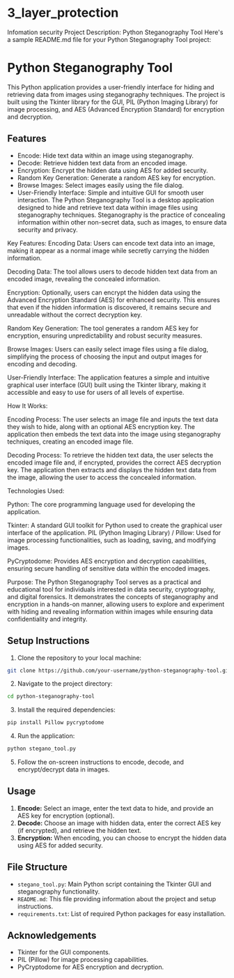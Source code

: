 # 3_layer_protection
Infomation security Project Description: Python Steganography Tool
Here's a sample README.md file for your Python Steganography Tool project:

# Python  Steganography  Tool

This Python application provides a user-friendly interface for hiding and retrieving data from images using steganography techniques. The project is built using the Tkinter library for the GUI, PIL (Python Imaging Library) for image processing, and AES (Advanced Encryption Standard) for encryption and decryption.

## Features

- Encode: Hide text data within an image using steganography.
- Decode: Retrieve hidden text data from an encoded image.
- Encryption: Encrypt the hidden data using AES for added security.
- Random Key Generation: Generate a random AES key for encryption.
- Browse Images: Select images easily using the file dialog.
- User-Friendly Interface: Simple and intuitive GUI for smooth user interaction.
The Python Steganography Tool is a desktop application designed to hide and retrieve text data within image files using steganography techniques. Steganography is the practice of concealing information within other non-secret data, such as images, to ensure data security and privacy.

Key Features:
Encoding Data: Users can encode text data into an image, making it appear as a normal image while secretly carrying the hidden information.

Decoding Data: The tool allows users to decode hidden text data from an encoded image, revealing the concealed information.

Encryption: Optionally, users can encrypt the hidden data using the Advanced Encryption Standard (AES) for enhanced security. This ensures that even if the hidden information is discovered, it remains secure and unreadable without the correct decryption key.

Random Key Generation: The tool generates a random AES key for encryption, ensuring unpredictability and robust security measures.

Browse Images: Users can easily select image files using a file dialog, simplifying the process of choosing the input and output images for encoding and decoding.

User-Friendly Interface: The application features a simple and intuitive graphical user interface (GUI) built using the Tkinter library, making it accessible and easy to use for users of all levels of expertise.

How It Works:

Encoding Process: The user selects an image file and inputs the text data they wish to hide, along with an optional AES encryption key. The application then embeds the text data into the image using steganography techniques, creating an encoded image file.

Decoding Process: To retrieve the hidden text data, the user selects the encoded image file and, if encrypted, provides the correct AES decryption key. The application then extracts and displays the hidden text data from the image, allowing the user to access the concealed information.

Technologies Used:

Python: The core programming language used for developing the application.

Tkinter: A standard GUI toolkit for Python used to create the graphical user interface of the application.
PIL (Python Imaging Library) / Pillow: Used for image processing functionalities, such as loading, saving, and modifying images.

PyCryptodome: Provides AES encryption and decryption capabilities, ensuring secure handling of sensitive data within the encoded images.

Purpose:
The Python Steganography Tool serves as a practical and educational tool for individuals interested in data security, cryptography, and digital forensics. It demonstrates the concepts of steganography and encryption in a hands-on manner, allowing users to explore and experiment with hiding and revealing information within images while ensuring data confidentiality and integrity.

## Setup Instructions

1. Clone the repository to your local machine:

```bash
git clone https://github.com/your-username/python-steganography-tool.git
```

2. Navigate to the project directory:

```bash
cd python-steganography-tool
```

3. Install the required dependencies:

```bash
pip install Pillow pycryptodome
```

4. Run the application:

```bash
python stegano_tool.py
```

5. Follow the on-screen instructions to encode, decode, and encrypt/decrypt data in images.

## Usage

1. **Encode:** Select an image, enter the text data to hide, and provide an AES key for encryption (optional).
2. **Decode:** Choose an image with hidden data, enter the correct AES key (if encrypted), and retrieve the hidden text.
3. **Encryption:** When encoding, you can choose to encrypt the hidden data using AES for added security.

## File Structure

- `stegano_tool.py`: Main Python script containing the Tkinter GUI and steganography functionality.
- `README.md`: This file providing information about the project and setup instructions.
- `requirements.txt`: List of required Python packages for easy installation.


## Acknowledgements

- Tkinter for the GUI components.
- PIL (Pillow) for image processing capabilities.
- PyCryptodome for AES encryption and decryption.

